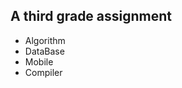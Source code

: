 
<h2>A third grade assignment</h2>
  <ul>
    <li>Algorithm</li>
    <li>DataBase</li>
    <li>Mobile</li>
    <li>Compiler</li>
  </ul>
